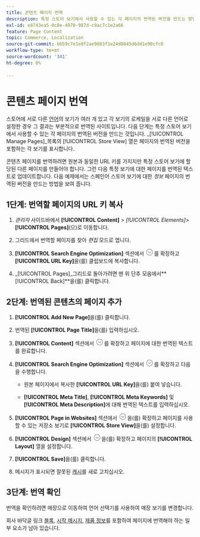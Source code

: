 ```yaml
---
title: 콘텐츠 페이지 번역
description: 특정 스토어 보기에서 사용할 수 있는 각 페이지의 번역된 버전을 만드는 방법을 알아봅니다.
exl-id: e8743ea5-0c8e-4970-987d-c9ac7c1e2a66
feature: Page Content
topic: Commerce, Localization
source-git-commit: b659c7e1e8f2ae9883f1e24d8045d6dd1e90cfc0
workflow-type: tm+mt
source-wordcount: '341'
ht-degree: 0%

---
```


# 콘텐츠 페이지 번역

스토어에 서로 다른 [언어](../stores-purchase/store-localize.md)의 보기가 여러 개 있고 각 보기의 로케일을 서로 다른 언어로 설정한 경우 그 결과는 부분적으로 번역된 사이트입니다. 다음 단계는 특정 스토어 보기에서 사용할 수 있는 각 페이지의 번역된 버전을 만드는 것입니다. _[!UICONTROL Manage Pages]_목록의 [!UICONTROL Store View] 열은 페이지의 번역된 버전을 포함하는 각 보기를 표시합니다.

콘텐츠 페이지를 번역하려면 원본과 동일한 URL 키를 가지지만 특정 스토어 보기에 할당된 다른 페이지를 만들어야 합니다. 그런 다음 특정 보기에 대한 페이지를 번역된 텍스트로 업데이트합니다. 다음 예제에서는 스페인어 스토어 보기에 대한 _정보_ 페이지의 번역된 버전을 만드는 방법을 보여 줍니다.

## 1단계: 번역할 페이지의 URL 키 복사

1. _관리자_ 사이드바에서 **[!UICONTROL Content]** > _[!UICONTROL Elements]_>**[!UICONTROL Pages]**(으)로 이동합니다.

1. 그리드에서 번역할 페이지를 찾아 _편집_ 모드로 엽니다.

1. **[!UICONTROL Search Engine Optimization]** 섹션에서 ![확장 선택기](../assets/icon-display-expand.png)를 확장하고 **[!UICONTROL URL Key]**&#x200B;을(를) 클립보드에 복사합니다.

1. _[!UICONTROL Pages]_그리드로 돌아가려면 맨 위 단추 모음에서&#x200B;**[!UICONTROL Back]**을(를) 클릭합니다.

## 2단계: 번역된 콘텐츠의 페이지 추가

1. **[!UICONTROL Add New Page]**&#x200B;을(를) 클릭합니다.

1. 번역된 **[!UICONTROL Page Title]**&#x200B;을(를) 입력하십시오.

1. **[!UICONTROL Content]** 섹션에서 ![확장 선택기](../assets/icon-display-expand.png)를 확장하고 페이지에 대한 번역된 텍스트를 완료합니다.

1. **[!UICONTROL Search Engine Optimization]** 섹션에서 ![확장 선택기](../assets/icon-display-expand.png)를 확장하고 다음을 수행합니다.

   - 원본 페이지에서 복사한 **[!UICONTROL URL Key]**&#x200B;을(를) 붙여 넣습니다.

   - **[!UICONTROL Meta Title]**, **[!UICONTROL Meta Keywords]** 및 **[!UICONTROL Meta Description]**&#x200B;에 대해 번역된 텍스트를 입력하십시오.

1. **[!UICONTROL Page in Websites]** 섹션에서 ![확장 선택기](../assets/icon-display-expand.png)을(를) 확장하고 페이지를 사용할 수 있는 저장소 보기로 **[!UICONTROL Store View]**&#x200B;을(를) 설정합니다.

1. **[!UICONTROL Design]** 섹션에서 ![확장 선택기](../assets/icon-display-expand.png)을(를) 확장하고 페이지의 **[!UICONTROL Layout]** 열을 설정합니다.

1. **[!UICONTROL Save]**&#x200B;을(를) 클릭합니다.

1. 메시지가 표시되면 잘못된 [캐시](../systems/cache-management.md)를 새로 고치십시오.

## 3단계: 번역 확인

번역을 확인하려면 매장으로 이동하여 언어 선택기를 사용하여 매장 보기를 변경합니다.

회사 바닥글 링크 [블록](block-add.md), [시작 메시지](../getting-started/storefront-branding.md#change-the-welcome-message), [제품 정보](../stores-purchase/store-localize.md#localize-products)를 포함하여 페이지에 번역해야 하는 일부 요소가 남아 있습니다.
